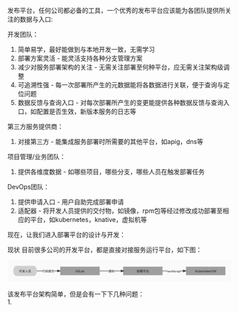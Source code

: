 发布平台，任何公司都必备的工具，一个优秀的发布平台应该能为各团队提供所关注的数据与入口:  

开发团队：  
1. 简单易学，最好能做到与本地开发一致，无需学习
2. 部署方案灵活 - 能灵活支持各种分支管理方案
3. 减少对服务部署架构的关注 - 无需关注部署至何种平台，应无需关注架构级调整
4. 可追溯性强 - 每一次部署所产生的元数据能将各数据进行关联，便于查询与定位问题
5. 数据反馈与查询入口 - 对每次部署所产生的变更能提供各种数据反馈与查询入口，如配置是否生效，新版本服务的日志等  

第三方服务提供商：  
1. 对接第三方 - 能集成服务部署时所需要的其他平台，如apig，dns等

项目管理/业务团队：  
1. 提供各维度数据 - 如哪些项目，哪些分支，哪些人员在触发部署任务

DevOps团队：  
1. 提供申请入口 - 用户自助完成部署申请
2. 适配器 - 将开发人员提供的交付物，如镜像，rpm包等经过修改成功部署至相应的平台，如kubernetes，knative，虚拟机等

现在，让我们进入部署平台的设计与开发：

现状
目前很多公司的开发平台，都是直接对接服务运行平台，如下图：
<p align="center">
   <img src="tradition_platform.jpg">
</p>

该发布平台架构简单，但是会有一下下几种问题：  
1. 